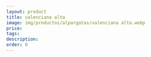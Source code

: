 ```yaml
---
layout: product
title: valenciana alta
image: img/productos/alpargatas/valenciana alta.webp
price: 
tags: 
description: 
order: 0
---
```

